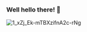 ### Well hello there! 👋
![1_xZj_Ek-mTBXzifnA2c-rNg](https://user-images.githubusercontent.com/4304794/112292360-4f173680-8c91-11eb-8181-fe8731c5c65c.jpeg)

<!--
**bastienboutonnet/bastienboutonnet** is a ✨ _special_ ✨ repository because its `README.md` (this file) appears on your GitHub profile.

Here are some ideas to get you started:

- 🔭 I’m currently working on ...
- 🌱 I’m currently learning ...
- 👯 I’m looking to collaborate on ...
- 🤔 I’m looking for help with ...
- 💬 Ask me about ...
- 📫 How to reach me: ...
- 😄 Pronouns: ...
- ⚡ Fun fact: ...
-->
